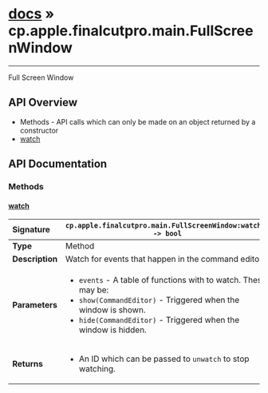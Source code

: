 # [docs](index.md) » cp.apple.finalcutpro.main.FullScreenWindow
---

Full Screen Window

## API Overview
* Methods - API calls which can only be made on an object returned by a constructor
 * [watch](#watch)

## API Documentation

### Methods

#### [watch](#watch)
| <span style="float: left;">**Signature**</span> | <span style="float: left;">`cp.apple.finalcutpro.main.FullScreenWindow:watch() -> bool` </span>                                                          |
| -----------------------------------------------------|---------------------------------------------------------------------------------------------------------|
| **Type**                                             | Method                                                                                         |
| **Description**                                      | Watch for events that happen in the command editor                                                                                         |
| **Parameters**                                       | <ul><li>`events` - A table of functions with to watch. These may be:</li><li>  `show(CommandEditor)` - Triggered when the window is shown.</li><li>  `hide(CommandEditor)` - Triggered when the window is hidden.</li></ul> |
| **Returns**                                          | <ul><li>An ID which can be passed to `unwatch` to stop watching.</li></ul>          |

